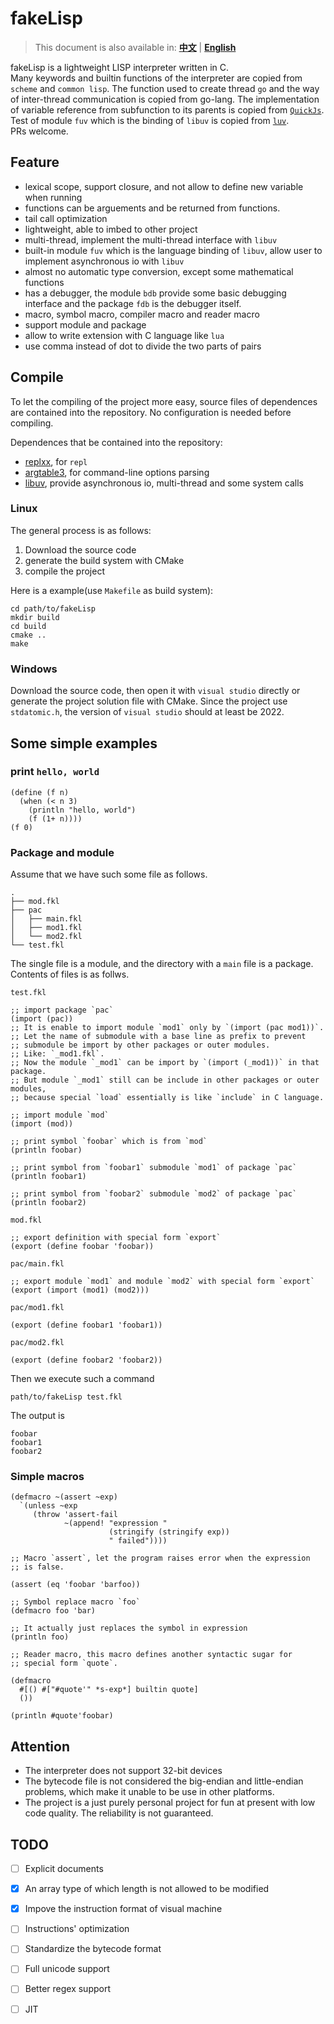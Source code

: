 # fakeLisp

> This document is also available in: [**中文**](./README_ZH.md) | [**English**](./README.md)

fakeLisp is a lightweight LISP interpreter written in C.  
Many keywords and builtin functions of the interpreter are copied from `scheme` and `common lisp`. The function used to create thread `go` and the way of inter-thread communication is copied from go-lang. The implementation of variable reference from subfunction to its parents is copied from [`QuickJs`](https://bellard.org/quickjs). Test of module `fuv` which is the binding of `libuv` is copied from [`luv`](https://github.com/luvit/luv.git).  
PRs welcome.  

## Feature

- lexical scope, support closure, and not allow to define new variable when running
- functions can be arguements and be returned from functions.
- tail call optimization
- lightweight, able to imbed to other project
- multi-thread, implement the multi-thread interface with `libuv`
- built-in module `fuv` which is the language binding of `libuv`, allow user to implement asynchronous io with `libuv`
- almost no automatic type conversion, except some mathematical functions
- has a debugger, the module `bdb` provide some basic debugging interface and the package `fdb` is the debugger itself.
- macro, symbol macro, compiler macro and reader macro
- support module and package
- allow to write extension with C language like `lua`
- use comma instead of dot to divide the two parts of pairs

## Compile

To let the compiling of the project more easy, source files of dependences are contained into the repository. No configuration is needed before compiling.  

Dependences that be contained into the repository:  
- [replxx](https://github.com/AmokHuginnsson/replxx.git), for `repl`
- [argtable3](https://github.com/argtable/argtable3.git), for command-line options parsing
- [libuv](https://github.com/libuv/libuv.git), provide asynchronous io, multi-thread and some system calls

### Linux

The general process is as follows:

1. Download the source code
1. generate the build system with CMake
1. compile the project

Here is a example(use `Makefile` as build system):  

```
cd path/to/fakeLisp
mkdir build
cd build
cmake ..
make
```

### Windows

Download the source code, then open it with `visual studio` directly or generate the project solution file with CMake.
Since the project use `stdatomic.h`, the version of `visual studio` should at least be 2022.  

## Some simple examples

### print `hello, world`

```
(define (f n)
  (when (< n 3)
    (println "hello, world")
    (f (1+ n))))
(f 0)
```

### Package and module

Assume that we have such some file as follows.

```
.
├── mod.fkl
├── pac
│   ├── main.fkl
│   ├── mod1.fkl
│   └── mod2.fkl
└── test.fkl
```

The single file is a module, and the directory with a `main` file is a package. Contents of files is as follws.

`test.fkl`
```
;; import package `pac`
(import (pac))
;; It is enable to import module `mod1` only by `(import (pac mod1))`.
;; Let the name of submodule with a base line as prefix to prevent
;; submodule be import by other packages or outer modules.
;; Like: `_mod1.fkl`.
;; Now the module `_mod1` can be import by `(import (_mod1))` in that package.
;; But module `_mod1` still can be include in other packages or outer modules,
;; because special `load` essentially is like `include` in C language.

;; import module `mod`
(import (mod))

;; print symbol `foobar` which is from `mod`
(println foobar)

;; print symbol from `foobar1` submodule `mod1` of package `pac`
(println foobar1)

;; print symbol from `foobar2` submodule `mod2` of package `pac`
(println foobar2)
```

`mod.fkl`
```
;; export definition with special form `export`
(export (define foobar 'foobar))
```

`pac/main.fkl`
```
;; export module `mod1` and module `mod2` with special form `export`
(export (import (mod1) (mod2)))
```

`pac/mod1.fkl`
```
(export (define foobar1 'foobar1))
```

`pac/mod2.fkl`
```
(export (define foobar2 'foobar2))
```

Then we execute such a command

```
path/to/fakeLisp test.fkl
```

The output is

```
foobar
foobar1
foobar2
```

### Simple macros
```
(defmacro ~(assert ~exp)
  `(unless ~exp
     (throw 'assert-fail
            ~(append! "expression "
                      (stringify (stringify exp))
                      " failed"))))

;; Macro `assert`, let the program raises error when the expression
;; is false.

(assert (eq 'foobar 'barfoo))

;; Symbol replace macro `foo`
(defmacro foo 'bar)

;; It actually just replaces the symbol in expression
(println foo)

;; Reader macro, this macro defines another syntactic sugar for
;; special form `quote`.

(defmacro
  #[() #["#quote'" *s-exp*] builtin quote]
  ())

(println #quote'foobar)
```

## Attention

- The interpreter does not support 32-bit devices
- The bytecode file is not considered the big-endian and little-endian problems, which make it unable to be use in other platforms.
- The project is a just purely personal project for fun at present with low code quality. The reliability is not guaranteed.

## TODO
- [ ] Explicit documents
- [X] An array type of which length is not allowed to be modified
- [X] Impove the instruction format of visual machine
- [ ] Instructions' optimization
- [ ] Standardize the bytecode format
- [ ] Full unicode support
- [ ] Better regex support
- [ ] JIT

